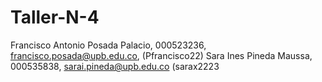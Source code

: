# Taller-N-4
Francisco Antonio Posada Palacio, 000523236, francisco.posada@upb.edu.co, (Pfrancisco22)
Sara Ines Pineda Maussa, 000535838, sarai.pineda@upb.edu.co (sarax2223
